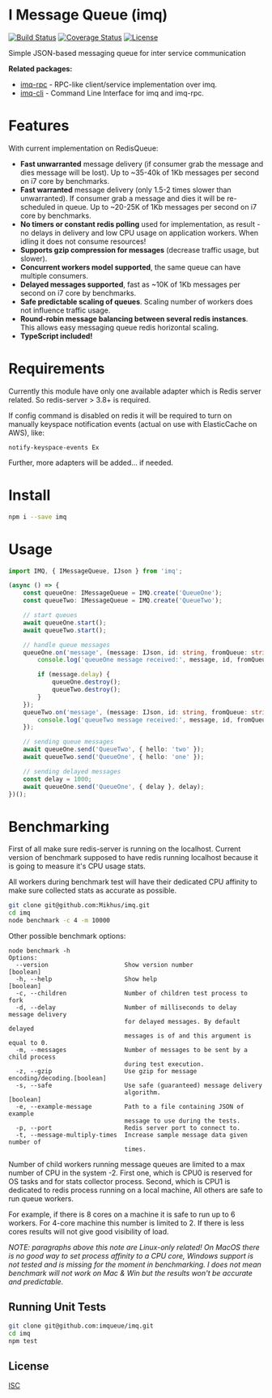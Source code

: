 # I Message Queue (imq)

[![Build Status](https://travis-ci.org/imqueue/imq.svg?branch=master)](https://travis-ci.org/imqueue/imq) [![Coverage Status](https://coveralls.io/repos/github/imqueue/imq/badge.svg?branch=master)](https://coveralls.io/github/imqueue/imq?branch=master) [![License](https://img.shields.io/badge/license-ISC-blue.svg)](https://rawgit.com/imqueue/imq/master/LICENSE)

Simple JSON-based messaging queue for inter service communication

**Related packages:**

 - [imq-rpc](https://github.com/imqueue/imq-rpc) - RPC-like client/service
   implementation over imq.
 - [imq-cli](https://github.com/imqueue/imq-cli) - Command Line Interface
   for imq and imq-rpc.

# Features

With current implementation on RedisQueue:

 - **Fast unwarranted** message delivery (if consumer grab the message and dies 
   message will be lost). Up to ~35-40k of 1Kb messages per second on i7 core by
   benchmarks.
 - **Fast warranted** message delivery (only 1.5-2 times slower than 
   unwarranted). If consumer grab a message and dies it will be re-scheduled
   in queue. Up to ~20-25K of 1Kb messages per second on i7 core by benchmarks.
 - **No timers or constant redis polling** used for implementation, as result -
   no delays in delivery and low CPU usage on application workers. When idling
   it does not consume resources!
 - **Supports gzip compression for messages** (decrease traffic usage, but 
   slower).
 - **Concurrent workers model supported**, the same queue can have multiple
   consumers.
 - **Delayed messages supported**, fast as ~10K of 1Kb messages per second on i7 
   core by benchmarks.
 - **Safe predictable scaling of queues**. Scaling number of workers does not 
   influence traffic usage.
 - **Round-robin message balancing between several redis instances**. This
   allows easy messaging queue redis horizontal scaling.
 - **TypeScript included!**

# Requirements

Currently this module have only one available adapter which is Redis server
related. So redis-server > 3.8+ is required.

If config command is disabled on redis it will be required to turn on manually
keyspace notification events (actual on use with ElasticCache on AWS), like:

~~~
notify-keyspace-events Ex
~~~

Further, more adapters will be added... if needed.

# Install

~~~bash
npm i --save imq
~~~

# Usage

~~~typescript
import IMQ, { IMessageQueue, IJson } from 'imq';

(async () => {
    const queueOne: IMessageQueue = IMQ.create('QueueOne');
    const queueTwo: IMessageQueue = IMQ.create('QueueTwo');

    // start queues
    await queueOne.start();
    await queueTwo.start();

    // handle queue messages
    queueOne.on('message', (message: IJson, id: string, fromQueue: string) => {
        console.log('queueOne message received:', message, id, fromQueue);

        if (message.delay) {
            queueOne.destroy();
            queueTwo.destroy();
        }
    });
    queueTwo.on('message', (message: IJson, id: string, fromQueue: string) => {
        console.log('queueTwo message received:', message, id, fromQueue);
    });

    // sending queue messages
    await queueOne.send('QueueTwo', { hello: 'two' });
    await queueTwo.send('QueueOne', { hello: 'one' });

    // sending delayed messages
    const delay = 1000;
    await queueOne.send('QueueOne', { delay }, delay);
})();
~~~

# Benchmarking

First of all make sure redis-server is running on the localhost. Current
version of benchmark supposed to have redis running localhost because
it is going to measure it's CPU usage stats.

All workers during benchmark test will have their dedicated CPU affinity
to make sure collected stats as accurate as possible.

~~~bash
git clone git@github.com:Mikhus/imq.git
cd imq
node benchmark -c 4 -m 10000
~~~

Other possible benchmark options:

~~~
node benchmark -h                                   
Options:
  --version                     Show version number                    [boolean]
  -h, --help                    Show help                              [boolean]
  -c, --children                Number of children test process to fork
  -d, --delay                   Number of milliseconds to delay message delivery
                                for delayed messages. By default delayed
                                messages is of and this argument is equal to 0.
  -m, --messages                Number of messages to be sent by a child process
                                during test execution.
  -z, --gzip                    Use gzip for message encoding/decoding.[boolean]
  -s, --safe                    Use safe (guaranteed) message delivery
                                algorithm.                             [boolean]
  -e, --example-message         Path to a file containing JSON of example
                                message to use during the tests.
  -p, --port                    Redis server port to connect to.
  -t, --message-multiply-times  Increase sample message data given number of
                                times.
~~~

Number of child workers running message queues are limited to a max number
of CPU in the system -2. First one, which is CPU0 is reserved for OS tasks and
for stats collector process. Second, which is CPU1 is dedicated to redis
process running on a local machine, All others are safe to run queue workers.

For example, if there is 8 cores on a machine it is safe to run up to 6 workers.
For 4-core machine this number is limited to 2.
If there is less cores results will not give good visibility of load.

*NOTE: paragraphs above this note are Linux-only related! On MacOS 
there is no good way to set process affinity to a CPU core, Windows support is
not tested and is missing for the moment in benchmarking. I does not mean
benchmark will not work on Mac & Win but the results won't be accurate and
predictable.*

## Running Unit Tests

~~~bash
git clone git@github.com:imqueue/imq.git
cd imq
npm test
~~~

## License

[ISC](https://rawgit.com/imqueue/imq/master/LICENSE)

